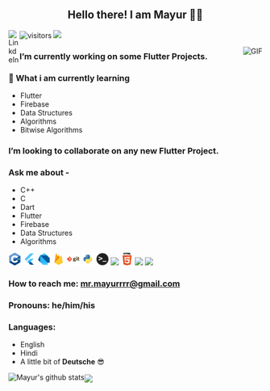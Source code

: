 <!---### <span style="color:blue"> **Hi there** </span> 👋-->
<h2 align="center">Hello there! I am Mayur 👋🤓</h2>
<a href="https://www.linkedin.com/in/mayurrrr-agarwal/">
  <img align="left" alt="LinkdeIn" width="22px" src="https://cdn.jsdelivr.net/npm/simple-icons@v3/icons/linkedin.svg" />
</a>

![visitors](https://visitor-badge.laobi.icu/badge?page_id=mrmayurgithub.mrmayurgithub)
![](https://img.shields.io/github/followers/mrmayurgithub?label=Follow&style=plastic)
<!---
![](https://img.shields.io/badge/OS-Linux-black)
--> <img align="right" alt="GIF" src="https://i.pinimg.com/originals/e4/26/70/e426702edf874b181aced1e2fa5c6cde.gif" />

### I’m currently working on some **Flutter** Projects.

### 📖 What i am currently learning
- Flutter
- Firebase
- Data Structures 
- Algorithms
- Bitwise Algorithms
### I’m looking to collaborate on any new **Flutter** Project.

### Ask me about - 
- C++ 
- C
- Dart
- Flutter
- Firebase 
- Data Structures 
- Algorithms

<code><img height="25" src="https://raw.githubusercontent.com/github/explore/80688e429a7d4ef2fca1e82350fe8e3517d3494d/topics/cpp/cpp.png"></code>
<code><img height="25" src="https://raw.githubusercontent.com/github/explore/80688e429a7d4ef2fca1e82350fe8e3517d3494d/topics/flutter/flutter.png"></code>
<code><img height="25" src="https://raw.githubusercontent.com/github/explore/80688e429a7d4ef2fca1e82350fe8e3517d3494d/topics/dart/dart.png"></code>
<code><img height="25" src="https://raw.githubusercontent.com/github/explore/80688e429a7d4ef2fca1e82350fe8e3517d3494d/topics/firebase/firebase.png"></code>
<code><img height="25" src="https://raw.githubusercontent.com/github/explore/80688e429a7d4ef2fca1e82350fe8e3517d3494d/topics/git/git.png"></code>
<code><img height="25" src="https://raw.githubusercontent.com/github/explore/80688e429a7d4ef2fca1e82350fe8e3517d3494d/topics/python/python.png"></code>
<code><img height="25" src="https://raw.githubusercontent.com/github/explore/80688e429a7d4ef2fca1e82350fe8e3517d3494d/topics/terminal/terminal.png"></code>
<code><img height="25" src="https://github.githubassets.com/images/modules/open_graph/github-mark.png"></code>
<code><img height="25" src="https://raw.githubusercontent.com/github/explore/80688e429a7d4ef2fca1e82350fe8e3517d3494d/topics/html/html.png"></code>
<code><img height="25" src="https://avatars3.githubusercontent.com/u/4604537?s=200&v=4"></code>
<code><img height="25" src="https://upload.wikimedia.org/wikipedia/commons/thumb/e/ee/Windows_logo_%E2%80%93_2012_%28dark_blue%29.svg/600px-Windows_logo_%E2%80%93_2012_%28dark_blue%29.svg.png"></code>

### How to reach me: mr.mayurrrr@gmail.com
### Pronouns: he/him/his
### Languages:
- English 
- Hindi 
- A little bit of **Deutsche** :sunglasses:
<!--- Fun fact: I am an **Electrical Engineer** who is learning **App Development** :stuck_out_tongue:-->

<a href="https://github.com/mrmayurgithub">
 <img align="left" src="https://github-readme-stats.vercel.app/api?username=mrmayurgithub&show_icons=true&theme=radical&line_height=27" alt="Mayur's github stats"/>
</a>
<a href="https://github.com/mrmayurgithub">
  <img align="center" src="https://github-readme-stats.vercel.app/api/top-langs/?username=mrmayurgithub&hide_langs_below=1&theme=radical"/>
</a>
